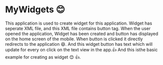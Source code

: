 # MyWidgets :blush:
This application is used to create widget for this application.
Widget has seperate XML file, and this XML file contains button tag.
When the user opened the application, Widget has been created and button has displayed on the home screen of the mobile.
When button is clicked it directly redirects to the application :smile:.
And this widget button has text which will update for every on click on the text view in the app.:thumbsup:
And this isthe basic example for creating as widget :blush: :thumbsup:.
